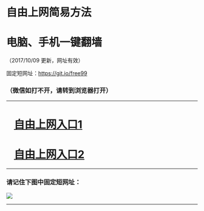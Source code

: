 ﻿# 自由上网简易方法

# 电脑、手机一键翻墙

（2017/10/09 更新，网址有效）

固定短网址：https://git.io/free99

### （微信如打不开，请转到浏览器打开）


***





# &nbsp;&nbsp; <a href="http://ft2470032323.fwq-tz-1001.info/fwqtz01.html?t=10090012521 " target="_blank">自由上网入口1</a>
# &nbsp;&nbsp; <a href="http://ft1550617702.fwq-tz-1002.info/fwqtz02.html?t=100900130284 " target="_blank">自由上网入口2</a>
***

### 请记住下图中固定短网址：

<img src="https://s3-us-west-2.amazonaws.com/fwq-1001/yjfq-20170905okok.png" /> 


***

